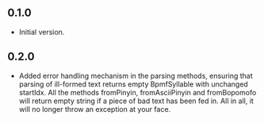 ## 0.1.0

- Initial version.

## 0.2.0

- Added error handling mechanism in the parsing methods, ensuring that parsing of ill-formed text returns empty BpmfSyllable with unchanged startIdx. All the methods fromPinyin, fromAsciiPinyin and fromBopomofo will return
empty string if a piece of bad text has been fed in. All in all, it will no longer throw an exception at your face. 

